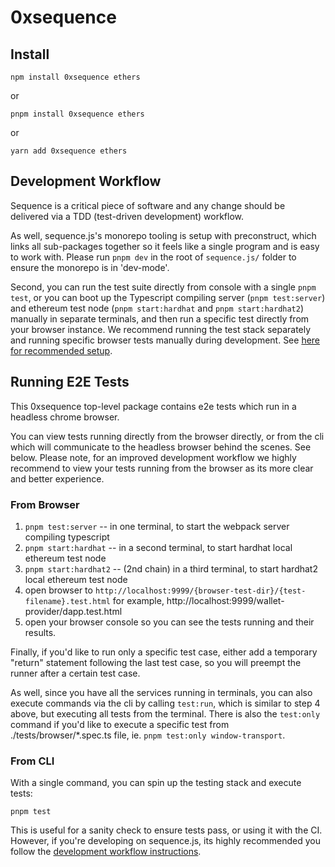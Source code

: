 0xsequence
==========

## Install

`npm install 0xsequence ethers`

or

`pnpm install 0xsequence ethers`

or

`yarn add 0xsequence ethers`


## Development Workflow

Sequence is a critical piece of software and any change should be delivered via a TDD (test-driven development)
workflow. 

As well, sequence.js's monorepo tooling is setup with preconstruct, which links all sub-packages together
so it feels like a single program and is easy to work with. Please run `pnpm dev` in the root of `sequence.js/`
folder to ensure the monorepo is in 'dev-mode'.

Second, you can run the test suite directly from console with a single `pnpm test`, or you can boot up the Typescript
compiling server (`pnpm test:server`) and ethereum test node (`pnpm start:hardhat` and `pnpm start:hardhat2`) manually
in separate terminals, and then run a specific test directly from your browser instance. We recommend running the
test stack separately and running specific browser tests manually during development. See [here for recommended setup](./#from-browser).


## Running E2E Tests

This 0xsequence top-level package contains e2e tests which run in a headless chrome browser.

You can view tests running directly from the browser directly, or from the cli which will communicate
to the headless browser behind the scenes. See below. Please note, for an improved development workflow
we highly recommend to view your tests running from the browser as its more clear and better experience.


### From Browser

1. `pnpm test:server` -- in one terminal, to start the webpack server compiling typescript
2. `pnpm start:hardhat` -- in a second terminal, to start hardhat local ethereum test node
3. `pnpm start:hardhat2` -- (2nd chain) in a third terminal, to start hardhat2 local ethereum test node
4. open browser to `http://localhost:9999/{browser-test-dir}/{test-filename}.test.html` for example,
   http://localhost:9999/wallet-provider/dapp.test.html
5. open your browser console so you can see the tests running and their results.

Finally, if you'd like to run only a specific test case, either add a temporary "return" statement
following the last test case, so you will preempt the runner after a certain test case.

As well, since you have all the services running in terminals, you can also execute commands via
the cli by calling `test:run`, which is similar to step 4 above, but executing all tests from the terminal.
There is also the `test:only` command if you'd like to execute a specific test from ./tests/browser/*.spec.ts
file, ie. `pnpm test:only window-transport`.


### From CLI

With a single command, you can spin up the testing stack and execute tests:

`pnpm test`

This is useful for a sanity check to ensure tests pass, or using it with the CI. However, if you're
developing on sequence.js, its highly recommended you follow the [development workflow instructions](./#development-workflow).

